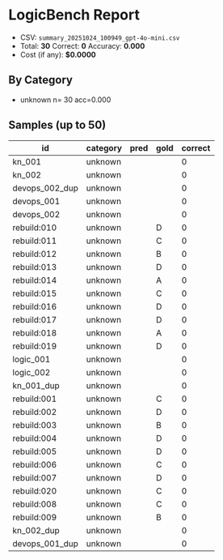 # LogicBench Report

- CSV: `summary_20251024_100949_gpt-4o-mini.csv`
- Total: **30**  Correct: **0**  Accuracy: **0.000**
- Cost (if any): **$0.0000**

## By Category
- unknown      n= 30 acc=0.000

## Samples (up to 50)

id | category | pred | gold | correct
---|---|---|---|---
kn_001 | unknown |  |  | 0
kn_002 | unknown |  |  | 0
devops_002_dup | unknown |  |  | 0
devops_001 | unknown |  |  | 0
devops_002 | unknown |  |  | 0
rebuild:010 | unknown |  | D | 0
rebuild:011 | unknown |  | C | 0
rebuild:012 | unknown |  | B | 0
rebuild:013 | unknown |  | D | 0
rebuild:014 | unknown |  | A | 0
rebuild:015 | unknown |  | C | 0
rebuild:016 | unknown |  | D | 0
rebuild:017 | unknown |  | D | 0
rebuild:018 | unknown |  | A | 0
rebuild:019 | unknown |  | D | 0
logic_001 | unknown |  |  | 0
logic_002 | unknown |  |  | 0
kn_001_dup | unknown |  |  | 0
rebuild:001 | unknown |  | C | 0
rebuild:002 | unknown |  | D | 0
rebuild:003 | unknown |  | B | 0
rebuild:004 | unknown |  | D | 0
rebuild:005 | unknown |  | D | 0
rebuild:006 | unknown |  | C | 0
rebuild:007 | unknown |  | D | 0
rebuild:020 | unknown |  | C | 0
rebuild:008 | unknown |  | C | 0
rebuild:009 | unknown |  | B | 0
kn_002_dup | unknown |  |  | 0
devops_001_dup | unknown |  |  | 0
